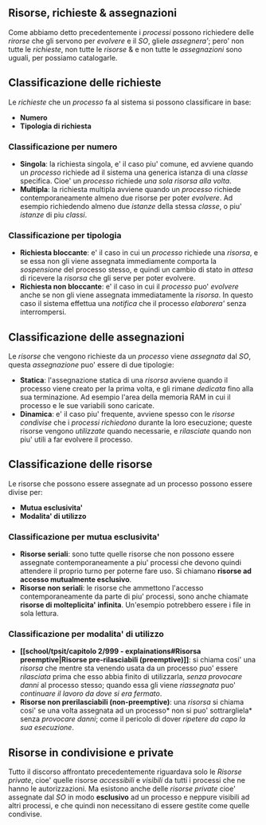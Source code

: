 ## Risorse, richieste & assegnazioni
Come abbiamo detto precedentemente i *processi* possono richiedere delle *rirorse* che gli servono per *evolvere* e il *SO*, gliele *assegnera'*; pero' non tutte le *richieste*, non tutte le *risorse*  & e non tutte le *assegnazioni* sono uguali, per possiamo catalogarle.

## Classificazione delle richieste
Le *richieste* che un *processo* fa al sistema si possono classificare in base:
- **Numero**
- **Tipologia di richiesta**

### Classificazione per numero
- **Singola**: la richiesta singola, e' il caso piu' comune, ed avviene quando un *processo* richiede ad il sistema una generica istanza di una *classe* specifica. 
Cioe' un *processo* richiede *una sola risorsa alla volta*.
- **Multipla**: la richiesta multipla avviene quando un *processo* richiede contemporaneamente almeno due risorse per poter *evolvere*. 
Ad esempio richiedendo almeno due *istanze* della stessa *classe*, o piu' *istanze* di piu *classi*.

### Classificazione per tipologia
- **Richiesta bloccante**: e' il caso in cui un *processo* richiede una *risorsa*, e se essa non gli viene assegnata immediamente comporta la *sospensione* del processo stesso, e quindi un cambio di stato in *attesa* di ricevere la *risorsa* che gli serve per poter evolvere.
- **Richiesta non bloccante**: e' il caso in cui il *processo* puo' *evolvere* anche se non gli viene assegnata immediatamente la *risorsa*. 
In questo caso il sistema effettua una *notifica* che il processo *elaborera'* senza interrompersi.

## Classificazione delle assegnazioni
Le *risorse* che vengono richieste da un *processo* viene *assegnata* dal *SO*, questa *assegnazione* puo' essere di due tipologie:
- **Statica**: l'assegnazione statica di una *risorsa* avviene quando il processo viene creato per la prima volta, e gli rimane *dedicata* fino alla sua terminazione.
Ad esempio l'area della memoria RAM in cui il processo e le sue variabili sono caricate.
- **Dinamica**: e' il caso piu' frequente, avviene spesso con le *risorse condivise* che i *processi* *richiedono* durante la loro esecuzione; queste risorse vengono *utilizzate* quando necessarie, e *rilasciate* quando non piu' utili a far evolvere il processo.


## Classificazione delle risorse
Le risorse che possono essere assegnate ad un processo possono essere divise per:
- **Mutua esclusivita'**
- **Modalita' di utilizzo**

### Classificazione per mutua esclusivita'
- **Risorse seriali**: sono tutte quelle risorse che non possono essere assegnate contemporaneamente a piu' processi che devono quindi attendere il proprio turno per poterne fare uso. Si chiamano **risorse ad accesso mutualmente esclusivo**.
- **Risorse non seriali**: le risorse che ammettono l'accesso contemporaneamente da parte di piu' processi, sono anche chiamate **risorse di molteplicita' infinita**. Un'esempio potrebbero essere i file in sola lettura.

### Classificazione per modalita' di utilizzo
- **[[school/tpsit/capitolo 2/999 - explainations#Risorsa preemptive|Risorse pre-rilasciabili (preemptive)]]**: si chiama cosi' una *risorsa* che mentre sta venendo usata da un processo puo' essere *rilasciata* prima che esso abbia finito di utilizzarla, *senza provocare danni* al processo stesso; quando essa gli viene *riassegnata* puo' *continuare il lavoro da dove si era fermato*. 
- **Risorse non prerilasciabili (non-preemptive)**: una *risorsa* si chiama cosi' se una volta assegnata ad un processo* non si puo' sottrargliela* senza *provocare danni*; come il pericolo di dover *ripetere da capo la sua esecuzione*.

## Risorse in condivisione e private
Tutto il discorso affrontato precedentemente riguardava solo le *Risorse private*, cioe' quelle risorse *accessibili* e *visibili* da tutti i processi che ne hanno le autorizzazioni.
Ma esistono anche delle *risorse private* cioe' assegnate dal *SO* in modo **esclusivo** ad un processo e neppure visibili ad altri processi, e che quindi non necessitano di essere gestite come quelle condivise.